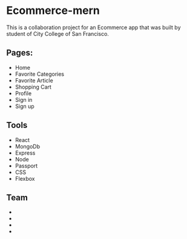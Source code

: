 # Ecommerce-mern

This is a collaboration project for an Ecommerce app that was built by student of City College of San Francisco.
## Pages:
* Home
* Favorite Categories 
* Favorite Article
* Shopping Cart
* Profile
* Sign in
* Sign up

## Tools

* React
* MongoDb
* Express 
* Node
* Passport
* CSS
* Flexbox

## Team

* 
* 
* 
* 


